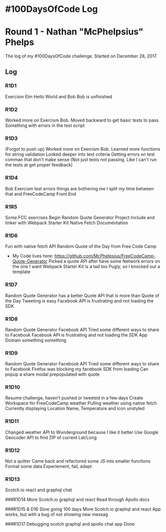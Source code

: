 # #100DaysOfCode Log
# Round 1 - Nathan "McPhelpsius" Phelps

The log of my #100DaysOfCode challenge. Started on December 28, 2017.

## Log

### R1D1 
Exercism Elm Hello World and Bob
Bob is unfinished

### R1D2
Worked more on Exercism Bob.
Moved backward to get basic tests to pass
Something with errors in the test script

### R1D3
(Forgot to push up)
Worked more on Exercism Bob.
Learned more functions for string validation
Looked deeper into text criteria
Getting errors on test comman that don't make sense
(Not just tests not passing. Like I can't run the tests at get proper feedback)

### R1D4
Bob Exercism test errors things are bothering me
I split my time between that and FreeCodeCamp Front End

### R1R5
Some FCC exercises
Begin Random Quote Generator Project
Include and tinker with Webpack Starter Kit
Native Fetch Documentation

### R1D6
Fun with native fetch API
Random Quote of the Day from Free Code Camp
 - My Code lives here: https://github.com/McPhelpsius/FreeCodeCamp-Quote-Generator
Picked a quote API after have some Network errors on the one I want
Webpack Starter Kit is a tad too Pugly, so I knocked out a template

### R1D7
Random Quote Generator has a better Quote API that is more than Quote of the Day
Tweeting is easy
Facebook API is frustrating and not loading the SDK

### R1D8
Random Quote Generator Facebook API
Tried some different ways to share to Facebook
Facebook API is frustrating and not loading the SDK
App Domain something something

### R1D9
Random Quote Generator Facebook API
Tried some different ways to share to Facebook
Firefox was blocking my facebook SDK from loading
Can popup a share modal prepopulated with quote

### R1D10
Resume challenge, haven't pushed or tweeted in a few days
Create Workspace for FreeCodeCamp weather
Pulling weather using native fetch
Currently displaying Location Name, Temperature and icon unstyled

### R1D11
Changed weather API to Wunderground because I like it better
Use Google Geocoder API to find ZIP of current Lat/Long

### R1D12
Not a quitter
Came back and refactored some JS into smaller functions
Format some data
Experiement, fail, adapt

### R1D13
Scotch.io react and graphql chat

###R1D14
More Scotch.io graphql and react
Read through Apollo docs

###R1D15 & D16
Slow going 100 days
More Scotch.io graphql and react
App works, but with a bug of not showing new messag

###R1D17
Debugging scotch graphql and apollo chat app
Done
